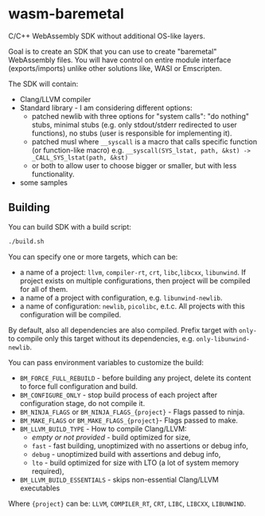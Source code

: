 # wasm-baremetal

C/C++ WebAssembly SDK without additional OS-like layers.

Goal is to create an SDK that you can use to create "baremetal" WebAssembly files.
You will have control on entire module interface (exports/imports) unlike other solutions like, WASI or Emscripten.

The SDK will contain:
 * Clang/LLVM compiler
 * Standard library - I am considering different options:
   * patched newlib with three options for "system calls": "do nothing" stubs, minimal stubs (e.g. only stdout/stderr redirected to user functions), no stubs (user is responsible for implementing it).
   * patched musl where `__syscall` is a macro that calls specific function (or function-like macro) e.g. `__syscall(SYS_lstat, path, &kst) -> _CALL_SYS_lstat(path, &kst)`
   * or both to allow user to choose bigger or smaller, but with less functionality.
 * some samples

## Building

You can build SDK with a build script:
```bash
./build.sh
```

You can specify one or more targets, which can be:
* a name of a project: `llvm`, `compiler-rt`, `crt`, `libc`,`libcxx`, `libunwind`. If project exists on multiple configurations, then project will be compiled for all of them.
* a name of a project with configuration, e.g. `libunwind-newlib`.
* a name of configuration: `newlib`, `picolibc`, e.t.c. All projects with this configuration will be compiled.

By default, also all dependencies are also compiled. Prefix target with `only-` to compile only this target without its dependencies, e.g. `only-libunwind-newlib`.

You can pass environment variables to customize the build:
* `BM_FORCE_FULL_REBUILD` - before building any project, delete its content to force full configuration and build.
* `BM_CONFIGURE_ONLY` - stop build process of each project after configuration stage, do not compile it.
* `BM_NINJA_FLAGS` or `BM_NINJA_FLAGS_{project}` - Flags passed to ninja.
* `BM_MAKE_FLAGS` or `BM_MAKE_FLAGS_{project}`- Flags passed to make.
* `BM_LLVM_BUILD_TYPE` - How to compile Clang/LLVM:
  * *empty or not provided* - build optimized for size,
  * `fast` - fast building, unoptimized with no assertions or debug info,
  * `debug` - unoptimized build with assertions and debug info,
  * `lto` - build optimized for size with LTO (a lot of system memory required),
* `BM_LLVM_BUILD_ESSENTIALS` - skips non-essential Clang/LLVM executables

Where `{project}` can be: `LLVM`, `COMPILER_RT`, `CRT`, `LIBC`, `LIBCXX`, `LIBUNWIND`.